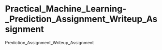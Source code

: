 # Practical_Machine_Learning-_Prediction_Assignment_Writeup_Assignment
Prediction_Assignment_Writeup_Assignment
